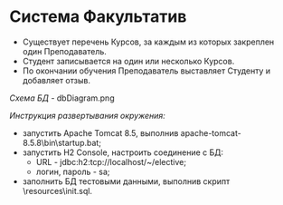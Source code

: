 Система Факультатив
===================

* Существует перечень Курсов, за каждым из которых закреплен один Преподаватель.
* Студент записывается на один или несколько Курсов.
* По окончании обучения Преподаватель выставляет Студенту и добавляет отзыв.


*Схема БД* - dbDiagram.png


*Инструкция развертывания окружения:*
* запустить Apache Tomcat 8.5, выполнив apache-tomcat-8.5.8\bin\startup.bat;
* запустить H2 Console, настроить соединение с БД:
    * URL - jdbc:h2:tcp://localhost/~/elective;
    * логин, пароль - sa;
* заполнить БД тестовыми данными, выполнив скрипт \resources\init.sql. 


